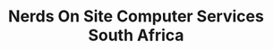 ---
title: "Nerds On Site Computer Services South Africa"
url: /pretoria/nerds-on-site-computer-services-south-africa/
shop: computer
---